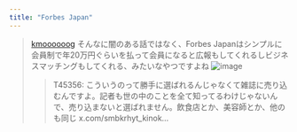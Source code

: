 ```yaml
---
title: "Forbes Japan"
---
```



> [kmoooooog](https://x.com/kmoooooog/status/1807977104568734171) そんなに闇のある話ではなく、Forbes Japanはシンプルに会員制で年20万円ぐらいを払って会員になると広報もしてくれるしビジネスマッチングもしてくれる、みたいなやつですよね
> ![image](https://gyazo.com/7b877ce42f185ac119f115ef072be9aa/thumb/1000)
>  >T45356: こういうのって勝手に選ばれるんじゃなくて雑誌に売り込むんですよ。記者も世の中のことを全て知ってるわけじゃないんで、売り込まないと選ばれません。飲食店とか、美容師とか、他のも同じ x.com/smbkrhyt_kinok…

